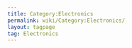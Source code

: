 ```yaml
---
title: Category:Electronics
permalink: wiki/Category:Electronics/
layout: tagpage
tag: Electronics
---
```



